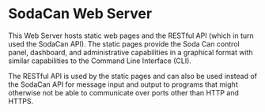 # SodaCan Web Server
This Web Server hosts static web pages and the RESTful API (which in turn used the SodaCan API). The static pages provide the Soda Can control panel, dashboard, and administrative capabilities in a graphical format with similar capabilities to the Command Line Interface (CLI).

The RESTful API is used by the static pages and can also be used instead of the SodaCan API for message input and output to programs that might otherwise not be able to communicate over ports other than HTTP and HTTPS.

